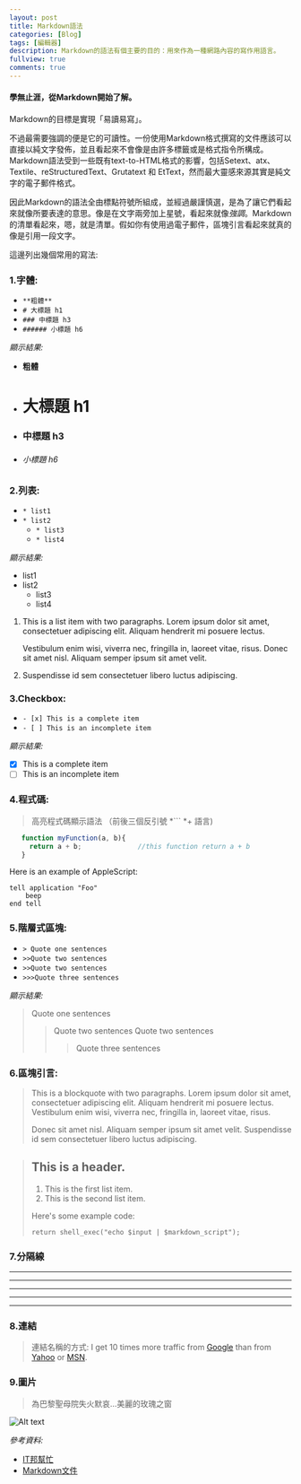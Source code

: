 ```yaml
---
layout: post
title: Markdown語法
categories: [Blog]
tags: [編輯器]
description: Markdown的語法有個主要的目的：用來作為一種網路內容的寫作用語言。
fullview: true
comments: true
---
```



#### 學無止涯，從Markdown開始了解。

Markdown的目標是實現「易讀易寫」。

不過最需要強調的便是它的可讀性。一份使用Markdown格式撰寫的文件應該可以直接以純文字發佈，並且看起來不會像是由許多標籤或是格式指令所構成。Markdown語法受到一些既有text-to-HTML格式的影響，包括Setext、atx、Textile、reStructuredText、Grutatext 和 EtText，然而最大靈感來源其實是純文字的電子郵件格式。

因此Markdown的語法全由標點符號所組成，並經過嚴謹慎選，是為了讓它們看起來就像所要表達的意思。像是在文字兩旁加上星號，看起來就像*強調*。Markdown的清單看起來，嗯，就是清單。假如你有使用過電子郵件，區塊引言看起來就真的像是引用一段文字。

這邊列出幾個常用的寫法:

### 1.字體: ###
* `**粗體**`
* `# 大標題 h1`
* `### 中標題 h3`
* `###### 小標題 h6`

_顯示結果:_

* **粗體**
* # 大標題 h1
* ### 中標題 h3
* ###### 小標題 h6

### 2.列表: ###
* `* list1`
* `* list2`
  * `* list3` 
  * `* list4`

_顯示結果:_

* list1
* list2
  * list3 
  * list4

1.  This is a list item with two paragraphs. Lorem ipsum dolor
    sit amet, consectetuer adipiscing elit. Aliquam hendrerit
    mi posuere lectus.

    Vestibulum enim wisi, viverra nec, fringilla in, laoreet
    vitae, risus. Donec sit amet nisl. Aliquam semper ipsum
    sit amet velit.

2.  Suspendisse id sem consectetuer libero luctus adipiscing.


### 3.Checkbox: ###
* `- [x] This is a complete item`
* `- [ ] This is an incomplete item`

_顯示結果:_

- [x] This is a complete item
- [ ] This is an incomplete item

### 4.程式碼: ###
>高亮程式碼顯示語法 （前後三個反引號 *``` *+ 語言)

```js
   function myFunction(a, b){
   	 return a + b;				//this function return a + b
   }
```
Here is an example of AppleScript:

    tell application "Foo"
        beep
    end tell


### 5.階層式區塊: ###
* `> Quote one sentences`
* `>>Quote two sentences`
* `>>Quote two sentences`
* `>>>Quote three sentences`

_顯示結果:_

> Quote one sentences
>>Quote two sentences
>>Quote two sentences
>>>Quote three sentences

### 6.區塊引言: ###
> This is a blockquote with two paragraphs. Lorem ipsum dolor sit amet,
consectetuer adipiscing elit. Aliquam hendrerit mi posuere lectus.
Vestibulum enim wisi, viverra nec, fringilla in, laoreet vitae, risus.
>
> Donec sit amet nisl. Aliquam semper ipsum sit amet velit. Suspendisse
id sem consectetuer libero luctus adipiscing.

> ## This is a header.
> 
> 1.   This is the first list item.
> 2.   This is the second list item.
> 
> Here's some example code:
> 
>     return shell_exec("echo $input | $markdown_script");

### 7.分隔線 ###
* * *

***

*****

- - -

---------------------------------------

### 8.連結 ###
>連結名稱的方式:
I get 10 times more traffic from [Google][] than from
[Yahoo][] or [MSN][].

  [google]: http://google.com/        "Google"
  [yahoo]:  http://search.yahoo.com/  "Yahoo Search"
  [msn]:    http://search.msn.com/    "MSN Search"

### 9.圖片 ###
>為巴黎聖母院失火默哀...美麗的玫瑰之窗

![Alt text](/Blog/images/picture.jpg)



_參考資料:_

* [IT邦幫忙](https://ithelp.ithome.com.tw/articles/10203758?sc=iThelpR)
* [Markdown文件](https://markdown.tw/#autoescape)